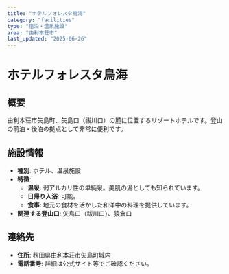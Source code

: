```yaml
---
title: "ホテルフォレスタ鳥海"
category: "facilities"
type: "宿泊・温泉施設"
area: "由利本荘市"
last_updated: "2025-06-26"
---
```


# ホテルフォレスタ鳥海

## 概要
由利本荘市矢島町、矢島口（祓川口）の麓に位置するリゾートホテルです。登山の前泊・後泊の拠点として非常に便利です。

## 施設情報
- **種別**: ホテル、温泉施設
- **特徴**:
    - **温泉**: 弱アルカリ性の単純泉。美肌の湯としても知られています。
    - **日帰り入浴**: 可能。
    - **食事**: 地元の食材を活かした和洋中の料理を提供しています。
- **関連する登山口**: 矢島口（祓川口）、猿倉口

## 連絡先
- **住所**: 秋田県由利本荘市矢島町城内
- **電話番号**: 詳細は公式サイト等でご確認ください。
